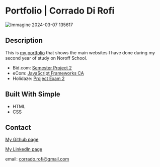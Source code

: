 # Portfolio | Corrado Di Rofi

![Immagine 2024-03-07 135617](https://github.com/corrado1982/portfolio-2/assets/104769882/7c8a9f92-0c5a-48d8-bb29-c81899458071)


## Description

This is [my portfolio](https://portfolio-corrado.netlify.app/) that shows the main websites I have done during my second year of study on Noroff School.

- Bid.com: [Semester Project 2](https://github.com/corrado1982/semeste-project-2)
- eCom: [JavaScript Frameworks CA](https://github.com/corrado1982/Front-end-Frameworks-CA)
- Holidaze: [Project Exam 2](https://github.com/corrado1982/holidaze)

## Built With Simple

- HTML
- CSS

## Contact

[My Github page](https://github.com/corrado1982)

[My LinkedIn page](https://www.linkedin.com/in/corrado-rofi-66b073128)

email: corrado.rofi@gmail.com
